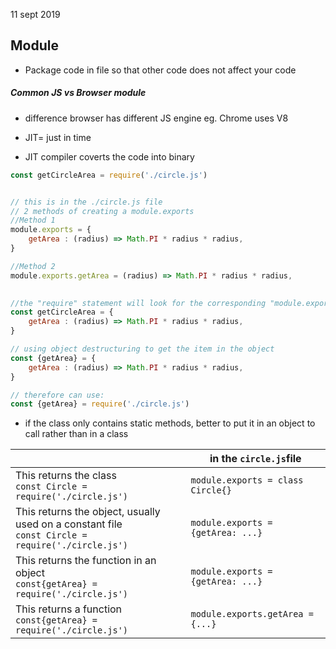 11 sept 2019

## Module

- Package code in file so that other code does not affect your code



##### Common JS vs Browser module

- difference browser has different JS engine eg. Chrome uses V8

- JIT= just in time 
- JIT compiler coverts the code into binary



```js
const getCircleArea = require('./circle.js')


// this is in the ./circle.js file
// 2 methods of creating a module.exports
//Method 1
module.exports = {
    getArea : (radius) => Math.PI * radius * radius,
}

//Method 2
module.exports.getArea = (radius) => Math.PI * radius * radius,
    

//the "require" statement will look for the corresponding "module.exports" and return that value 
const getCircleArea = {
    getArea : (radius) => Math.PI * radius * radius,
}

// using object destructuring to get the item in the object
const {getArea} = {
    getArea : (radius) => Math.PI * radius * radius,
}

// therefore can use: 
const {getArea} = require('./circle.js')
```

- if the class only contains static methods, better to put it in an object to call rather than in a class

|                                                              | in the `circle.js`file            |
| ------------------------------------------------------------ | --------------------------------- |
| This returns the class<br />`const Circle = require('./circle.js')` | `module.exports = class Circle{}` |
| This returns the object, usually used on a constant file<br />`const Circle = require('./circle.js')` | `module.exports = {getArea: ...}` |
| This returns the function in an object<br />`const{getArea} = require('./circle.js')` | `module.exports = {getArea: ...}` |
| This returns a function<br />`const{getArea} = require('./circle.js')` | `module.exports.getArea = {...}`  |

